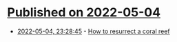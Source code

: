 # [Published on 2022-05-04](index.md)

* [2022-05-04, 23:28:45](https://news.ycombinator.com/item?id=31267214) - [How to resurrect a coral reef](https://www.vox.com/recode/23016412/coral-reef-restoration-climate-change)
